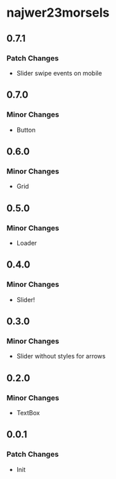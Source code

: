 # najwer23morsels

## 0.7.1

### Patch Changes

- Slider swipe events on mobile

## 0.7.0

### Minor Changes

- Button

## 0.6.0

### Minor Changes

- Grid

## 0.5.0

### Minor Changes

- Loader

## 0.4.0

### Minor Changes

- Slider!

## 0.3.0

### Minor Changes

- Slider without styles for arrows

## 0.2.0

### Minor Changes

- TextBox

## 0.0.1

### Patch Changes

- Init
